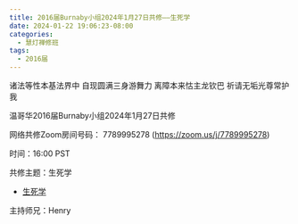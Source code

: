 ```yaml
---
title: 2016届Burnaby小组2024年1月27日共修——生死学
date: 2024-01-22 19:06:23-08:00
categories:
  - 慧灯禅修班
tags:
  - 2016届
---
```

诸法等性本基法界中 自现圆满三身游舞力 离障本来怙主龙钦巴 祈请无垢光尊常护我

温哥华2016届Burnaby小组2024年1月27日共修

网络共修Zoom房间号码： 7789995278 (<https://zoom.us/j/7789995278>)

时间：16:00 PST

共修主题：生死学

* [生死学](https://fohuifayu.com/index.php/huideng-jiangtang/fofa-jianxiu/sheng-yu-si/5798-l21004)



主持师兄：Henry
